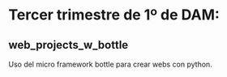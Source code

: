 # Tercer trimestre de 1º de DAM:
## web_projects_w_bottle
Uso del micro framework bottle para crear webs con python.
